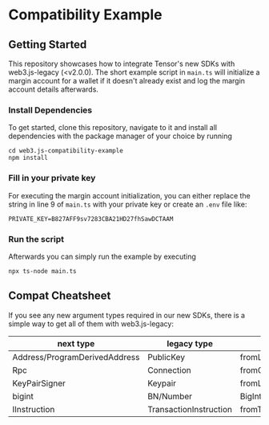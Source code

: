 # Compatibility Example
## Getting Started
This repository showcases how to integrate Tensor's new SDKs with web3.js-legacy (<v2.0.0). 
The short example script in `main.ts` will initialize a margin account for a wallet if it doesn't already exist and log the margin account details afterwards.

### Install Dependencies
To get started, clone this repository, navigate to it and install all dependencies with the package manager of your choice by running
```shell
cd web3.js-compatibility-example
npm install
```
### Fill in your private key
For executing the margin account initialization, you can either replace the string in line 9 of `main.ts` with your private key or create an `.env` file like:
```env
PRIVATE_KEY=B827AFF9sv7283CBA21HD27fhSawDCTAAM
```

### Run the script
Afterwards you can simply run the example by executing
```shell
npx ts-node main.ts
```

## Compat Cheatsheet

If you see any new argument types required in our new SDKs, there is a simple way to get all of them with web3.js-legacy:

| next type | legacy type | legacy => next | next => legacy
|-|-|-|-|
| Address/ProgramDerivedAddress | PublicKey | fromLegacyPublicKey(publickey) | new PublicKey(address) |
| Rpc | Connection | fromConnectionToRpc(connection) | - |
| KeyPairSigner | Keypair | fromLegacyKeypairToKeyPairSigner(keypair) | - |
| bigint | BN/Number | BigInt(number) | Number(bigint) |
| IInstruction | TransactionInstruction | fromTransactionInstructionToIInstruction(transactionInstruction) | fromIInstructionToTransactionInstruction(iinstruction) |
